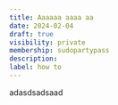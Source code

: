 ```yaml
---
title: Aaaaaa aaaa aa
date: 2024-02-04
draft: true
visibility: private
membership: sudopartypass
description:
label: how to
---
```

adasdsadsaad